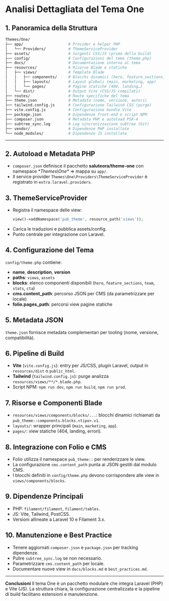# Analisi Dettagliata del Tema One

## 1. Panoramica della Struttura
```bash
Themes/One/
├── app/                    # Provider e helper PHP
│   └── Providers/          # ThemeServiceProvider
├── assets/                 # Sorgenti CSS/JS (prima della build)
├── config/                 # Configurazioni del tema (theme.php)
├── docs/                   # Documentazione interna al tema
├── resources/              # Risorse Blade e statiche
│   ├── views/              # Template Blade
│   │   ├── components/     # Blocchi dinamici (hero, feature_sections, stats, cta…)
│   │   ├── layouts/        # Layout globali (main, marketing, app)
│   │   └── pages/          # Pagine statiche (404, landing…)
│   └── dist/               # Output Vite (CSS/JS compilati)
├── routes/                 # Route specifiche del tema
├── theme.json              # Metadata (nome, versione, autori)
├── tailwind.config.js      # Configurazione Tailwind CSS (purge)
├── vite.config.js          # Configurazione bundle Vite
├── package.json            # Dipendenze front-end e script NPM
├── composer.json           # Metadata PHP e autoload PSR-4
├── subtree_sync.log        # Log sincronizzazione subtree (Git)
├── vendor/                 # Dipendenze PHP installate
└── node_modules/           # Dipendenze JS installate
``` 

---

## 2. Autoload e Metadata PHP
- `composer.json` definisce il pacchetto **saluteora/theme-one** con namespace **Themes\One\** ⇒ mappa su `app/`.
- Il service provider `Themes\One\Providers\ThemeServiceProvider` è registrato in `extra.laravel.providers`.

## 3. ThemeServiceProvider
- Registra il namespace delle view:
  ```php
  view()->addNamespace('pub_theme', resource_path('views'));
  ```
- Carica le traduzioni e pubblica assets/config.
- Punto centrale per integrazione con Laravel.

## 4. Configurazione del Tema
`config/theme.php` contiene:
- **name**, **description**, **version**
- **paths**: `views`, `assets`
- **blocks**: elenco componenti disponibili (`hero`, `feature_sections`, `team`, `stats`, `cta`)
- **cms.content_path**: percorso JSON per CMS (da parametrizzare per locale)
- **folio.pages_path**: percorsi view pagine statiche

## 5. Metadata JSON
`theme.json` fornisce metadata complementari per tooling (nome, versione, compatibilità).

## 6. Pipeline di Build
- **Vite** (`vite.config.js`): entry per JS/CSS, plugin Laravel, output in `resources/dist` o `public_html`.
- **Tailwind** (`tailwind.config.js`): purge analizza `resources/views/**/*.blade.php`.
- Script NPM: `npm run dev`, `npm run build`, `npm run prod`.

## 7. Risorse e Componenti Blade
- `resources/views/components/blocks/...`: blocchi dinamici richiamati da `pub_theme::components.blocks.<tipo>.v1`.
- `layouts/`: wrapper principali (`main`, `marketing`, `app`).
- `pages/`: view statiche (404, landing, errori).

## 8. Integrazione con Folio e CMS
- Folio utilizza il namespace `pub_theme::` per renderizzare le view.
- La configurazione `cms.content_path` punta ai JSON gestiti dal modulo CMS.
- I blocchi definiti in `config/theme.php` devono corrispondere alle view in `views/components/blocks`.

## 9. Dipendenze Principali
- PHP: `filament/filament`, `filament/tables`.
- JS: Vite, Tailwind, PostCSS.
- Versioni allineate a Laravel 10 e Filament 3.x.

## 10. Manutenzione e Best Practice
- Tenere aggiornati `composer.json` e `package.json` per tracking dipendenze.
- Pulire `subtree_sync.log` se non necessario.
- Parametrizzare `cms.content_path` per locale.
- Documentare nuove view in `docs/blocks.md` e `best_practices.md`.

---

**Conclusioni**
Il tema One è un pacchetto modulare che integra Laravel (PHP) e Vite (JS). La struttura chiara, la configurazione centralizzata e la pipeline di build facilitano estensioni e manutenzione.
